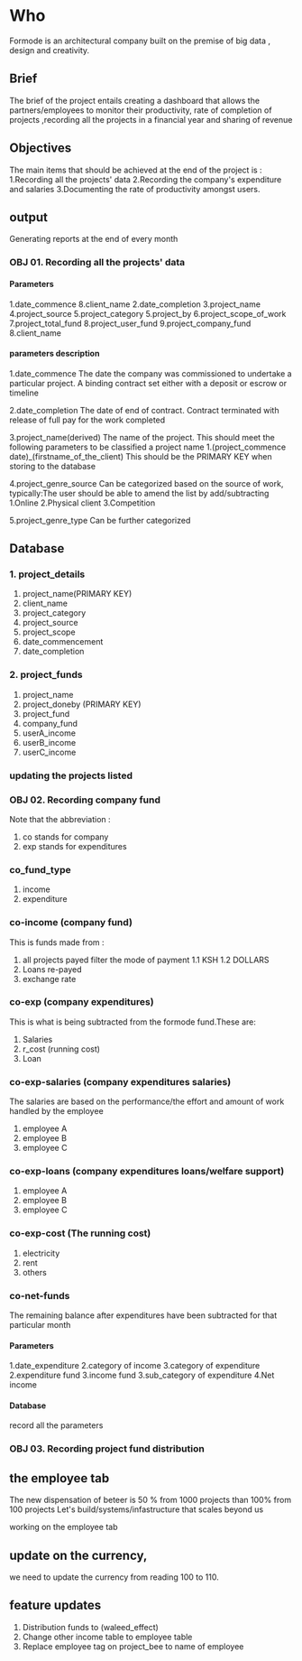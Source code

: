 # Who
Formode is an architectural company built on the premise of big data , design and creativity.

## Brief

The brief of the project entails creating a dashboard  that allows the partners/employees to monitor their productivity, 
rate of completion of projects ,recording all the projects in a financial year and sharing of revenue

## Objectives
The main items that should be achieved at the end of the project is :
1.Recording all the projects' data
2.Recording the company's expenditure and salaries
3.Documenting the rate of productivity amongst users.


## output
Generating reports at the end of every month

### OBJ 01. Recording all the projects' data
#### Parameters
1.date_commence
8.client_name
2.date_completion
3.project_name
4.project_source
5.project_category
5.project_by
6.project_scope_of_work
7.project_total_fund
8.project_user_fund
9.project_company_fund
8.client_name


#### parameters description

1.date_commence
The date the company was commissioned to undertake a particular project.
A binding contract set either with a deposit or escrow or timeline

2.date_completion
The date of end of contract. Contract terminated with release of full pay for
the work completed

3.project_name(derived)
The name of the project. This should meet the following parameters to be classified a project name
1.(project_commence date)_(firstname_of_the_client)
This should be the PRIMARY KEY when storing to the database

4.project_genre_source
Can be categorized based on the source of work, typically:The user should be able to amend the list by add/subtracting
1.Online 
2.Physical client
3.Competition

5.project_genre_type
Can be further categorized 


## Database 
### 1. project_details
1. project_name(PRIMARY KEY)
2. client_name
3. project_category
4. project_source
5. project_scope
6. date_commencement
7. date_completion

### 2. project_funds
1. project_name
2. project_doneby (PRIMARY KEY)
3. project_fund
4. company_fund
5. userA_income
6. userB_income
7. userC_income

### updating the projects listed

### OBJ 02. Recording company fund
Note that the abbreviation :
1. co stands for company
2. exp stands for expenditures

### co_fund_type
1. income
2. expenditure

### co-income (company fund)
This is funds made from :
1. all projects payed
   filter the mode of payment
   1.1 KSH
   1.2 DOLLARS
2. Loans re-payed
2. exchange rate

### co-exp (company expenditures)
This is what is being subtracted from the formode fund.These are:
1. Salaries
2. r_cost (running cost)
3. Loan

### co-exp-salaries (company expenditures salaries)
The salaries are based on the performance/the effort and amount of work handled by the employee
1. employee A
2. employee B
3. employee C

### co-exp-loans (company expenditures loans/welfare support)
1. employee A
2. employee B
3. employee C

### co-exp-cost (The running cost)
1. electricity
2. rent
3. others


### co-net-funds
The remaining balance after expenditures have been subtracted
for that particular month

#### Parameters
1.date_expenditure
2.category of income
3.category of expenditure
2.expenditure fund
3.income fund
3.sub_category of expenditure
4.Net income

#### Database
record all the parameters




### OBJ 03. Recording project fund distribution


## the employee tab
The new dispensation of beteer is 50 % from 1000 projects than 100% from 100 projects
Let's build/systems/infastructure that scales beyond us

working on the employee tab


## update on the currency,
 we need to update the currency from reading 100 to 110.
 


 ## feature updates
 1. Distribution funds  to (waleed_effect)
 2. Change other income table to employee table
 3. Replace employee tag on project_bee to name of employee